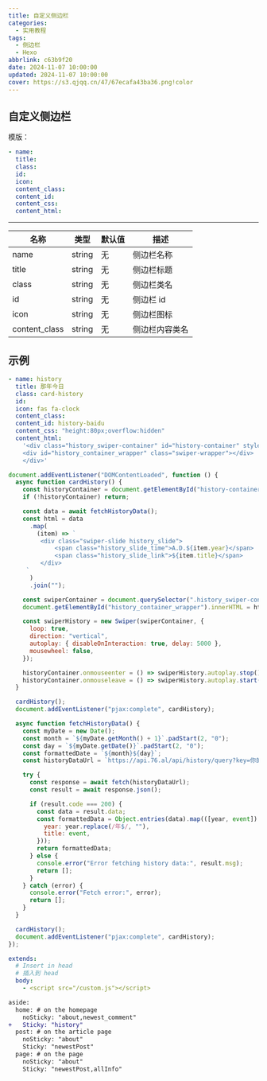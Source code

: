 ```yaml
---
title: 自定义侧边栏
categories:
  - 实用教程
tags:
  - 侧边栏
  - Hexo
abbrlink: c63b9f20
date: 2024-11-07 10:00:00
updated: 2024-11-07 10:00:00
cover: https://s3.qjqq.cn/47/67ecafa43ba36.png!color
---
```


## 自定义侧边栏

模版：

```yaml aside.yaml
- name:
  title:
  class:
  id:
  icon:
  content_class:
  content_id:
  content_css:
  content_html:
```

---

| 名称          | 类型   | 默认值 | 描述           |
| ------------- | ------ | ------ | -------------- |
| name          | string | 无     | 侧边栏名称     |
| title         | string | 无     | 侧边栏标题     |
| class         | string | 无     | 侧边栏类名     |
| id            | string | 无     | 侧边栏 id      |
| icon          | string | 无     | 侧边栏图标     |
| content_class | string | 无     | 侧边栏内容类名 |

## 示例

```yaml aside.yaml
- name: history
  title: 那年今日
  class: card-history
  id:
  icon: fas fa-clock
  content_class:
  content_id: history-baidu
  content_css: "height:80px;overflow:hidden"
  content_html:
    '<div class="history_swiper-container" id="history-container" style="width: 100%;height: 100%;margin-top: 6px">
    <div id="history_container_wrapper" class="swiper-wrapper"></div>
    </div>'
```

```js /source/custom.js
document.addEventListener("DOMContentLoaded", function () {
  async function cardHistory() {
    const historyContainer = document.getElementById("history-container");
    if (!historyContainer) return;

    const data = await fetchHistoryData();
    const html = data
      .map(
        (item) => `
         <div class="swiper-slide history_slide">
             <span class="history_slide_time">A.D.${item.year}</span>
             <span class="history_slide_link">${item.title}</span>
         </div>
     `
      )
      .join("");

    const swiperContainer = document.querySelector(".history_swiper-container");
    document.getElementById("history_container_wrapper").innerHTML = html;

    const swiperHistory = new Swiper(swiperContainer, {
      loop: true,
      direction: "vertical",
      autoplay: { disableOnInteraction: true, delay: 5000 },
      mousewheel: false,
    });

    historyContainer.onmouseenter = () => swiperHistory.autoplay.stop();
    historyContainer.onmouseleave = () => swiperHistory.autoplay.start();
  }

  cardHistory();
  document.addEventListener("pjax:complete", cardHistory);

  async function fetchHistoryData() {
    const myDate = new Date();
    const month = `${myDate.getMonth() + 1}`.padStart(2, "0");
    const day = `${myDate.getDate()}`.padStart(2, "0");
    const formattedDate = `${month}${day}`;
    const historyDataUrl = `https://api.76.al/api/history/query?key=你的key`; //请到:https://api.76.al申请

    try {
      const response = await fetch(historyDataUrl);
      const result = await response.json();

      if (result.code === 200) {
        const data = result.data;
        const formattedData = Object.entries(data).map(([year, event]) => ({
          year: year.replace(/年$/, ""),
          title: event,
        }));
        return formattedData;
      } else {
        console.error("Error fetching history data:", result.msg);
        return [];
      }
    } catch (error) {
      console.error("Fetch error:", error);
      return [];
    }
  }

  cardHistory();
  document.addEventListener("pjax:complete", cardHistory);
});
```

```yaml _config.solitude.yaml
extends:
  # Insert in head
  # 插入到 head
  body:
    - <script src="/custom.js"></script>
```

```diff _config.solitude.yaml
aside:
  home: # on the homepage
    noSticky: "about,newest_comment"
+   Sticky: "history"
  post: # on the article page
    noSticky: "about"
    Sticky: "newestPost"
  page: # on the page
    noSticky: "about"
    Sticky: "newestPost,allInfo"
```
